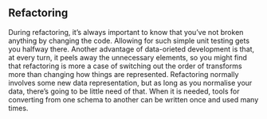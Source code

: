 Refactoring
-----------

During refactoring, it’s always important to know that you’ve not broken
anything by changing the code. Allowing for such simple unit testing
gets you halfway there. Another advantage of data-orieted development is
that, at every turn, it peels away the unnecessary elements, so you
might find that refactoring is more a case of switching out the order of
transforms more than changing how things are represented. Refactoring
normally involves some new data representation, but as long as you
normalise your data, there’s going to be little need of that. When it is
needed, tools for converting from one schema to another can be written
once and used many times.
